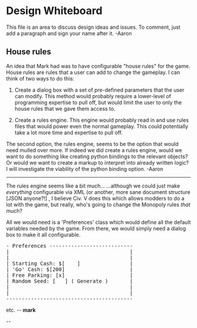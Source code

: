 # Design Whiteboard

This file is an area to discuss design ideas and issues.
To comment, just add a paragraph and sign your name after it.
-Aaron

## House rules

An idea that Mark had was to have configurable "house rules"
for the game.
House rules are rules that a user can add to change the gameplay.
I can think of two ways to do this:

1.  Create a dialog box with a set of pre-defined parameters that the 
	user can modify.
	This method would probably require a lower-level of programming expertise
	to pull off, but would limit the user to only the house rules that we gave
	them access to.

2.  Create a rules engine.
	This engine would probably read in and use rules files that would power
	even the normal gameplay.
	This could potentially take a lot more time and expertise to pull off.

The second option, the rules engine, seems to be the option that would need
mulled over more.
If indeed we did create a rules engine, would we want to do something like
creating python bindings to the relevant objects?
Or would we want to create a markup to interpret into already written logic?
I will investigate the viability of the python binding option.
-Aaron

----
The rules engine seems like a bit much...
...although we could just make _everything_ configurable via XML 
(or another, more sane document structure [JSON anyone?!]
, I believe Civ. V does this which allows modders to do a lot with the game, 
but really, who's going to change the Monopoly rules *that* much?

All we would need is a 'Preferences' class which would define all the default variables needed by the game. 
From there, we would simply need a dialog box to make it all configurable.
<pre>
- Preferences ---------------------------
|                                       |
|                                       |
| Starting Cash: $[    ]                |
| 'Go' Cash: $[200]                     |
| Free Parking: [x]                     |
| Random Seed: [   ] ( Generate )       |
|                                       |
|                                       |
-----------------------------------------
</pre>
etc. -- **mark**

--